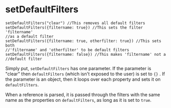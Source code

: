 # setDefaultFilters

```text
setDefaultFilters("clear") //This removes all default filters
setDefaultFilters({filtername: true}) //This sets the filter 'filtername'
//as a default filter
setDefaultFilters({filtername: true, otherfilter: true}) //This sets both
//'filtername' and 'otherfilter' to be default filters
setDefaultFilters({filtername: false}) //This makes 'filtername' not a
//default filter
```

Simply put, `setDefaultFilters` has one parameter. If the parameter is "clear" then `defaultFilters`  \(which isn't exposed to the user\) is set to `{}` . If the parameter is an object, then it loops over each property and sets it on `defaultFilters`.

When a reference is parsed, it is passed through the filters with the same name as the properties on `defaultFilters`, as long as it is set to `true`.

